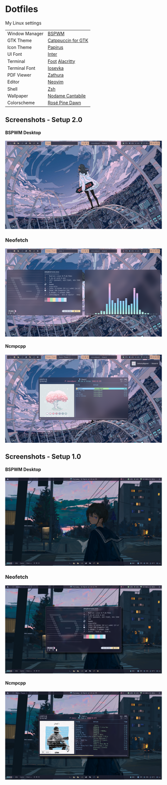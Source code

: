 # Dotfiles
My Linux settings

|                     |                                                                                                               |
| ------------------- | ------------------------------------------------------------------------------------------------------------- |
| Window Manager      | [BSPWM](https://github.com/baskerville/bspwm)                                                                 |
| GTK Theme           | [Catppuccin for GTK](https://github.com/catppuccin/gtk)                                                       |
| Icon Theme          | [Papirus](https://github.com/PapirusDevelopmentTeam/papirus-icon-theme)                                       |
| UI Font             | [Inter](https://github.com/rsms/inter)                                                                        | 
| Terminal            | [Foot](https://codeberg.org/dnkl/foot) [Alacritty](https://github.com/alacritty/alacritty)                    |
| Terminal Font       | [Iosevka](https://github.com/be5invis/Iosevka)                                                                |
| PDF Viewer          | [Zathura](https://git.pwmt.org/pwmt/zathura)                                                                  |
| Editor              | [Neovim](https://neovim.io/)                                                                                  |
| Shell               | [Zsh](https://www.zsh.org/)                                                                                   |
| Wallpaper           | [Nodame Cantabile](./assets/wallpaper.png)                                                                    |
| Colorscheme         | [Rosé Pine Dawn](https://github.com/rose-pine/)                                                               |



## Screenshots - Setup 2.0 

#### BSPWM Desktop
![Desktop BSPWM](https://raw.githubusercontent.com/MoisesMP/dotfiles/main/Screenshots-2.0/desktop.png)

### Neofetch
![Desktop BSPWM](https://raw.githubusercontent.com/MoisesMP/dotfiles/main/Screenshots-2.0/neofetch-cava.png)

#### Ncmpcpp
![Desktop BSPWM](https://raw.githubusercontent.com/MoisesMP/dotfiles/main/Screenshots-2.0/ncmpcpp.png)


## Screenshots - Setup 1.0 

#### BSPWM Desktop
![Desktop BSPWM](https://raw.githubusercontent.com/MoisesMP/dotfiles/main/Screenshots-1.0/desktop.png)

### Neofetch
![Desktop BSPWM](https://raw.githubusercontent.com/MoisesMP/dotfiles/main/Screenshots-1.0/neofetch.png)

#### Ncmpcpp
![Desktop BSPWM](https://raw.githubusercontent.com/MoisesMP/dotfiles/main/Screenshots-1.0/ncmpcpp.png)
